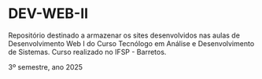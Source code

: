 # DEV-WEB-II

Repositório destinado a armazenar os sites desenvolvidos nas aulas de Desenvolvimento Web I do Curso Tecnólogo em Análise e Desenvolvimento de Sistemas. Curso realizado no IFSP - Barretos.

3º semestre, ano 2025
